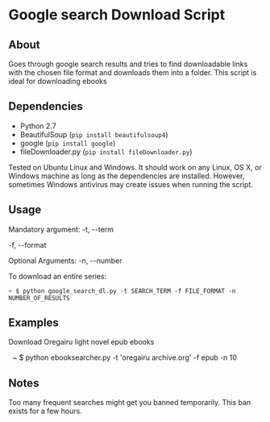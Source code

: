 Google search Download Script
========================

About
-----
Goes through google search results and tries to find downloadable links with the chosen file format and downloads them into a folder. This script is ideal for downloading ebooks

Dependencies
------------

  * Python 2.7
  * BeautifulSoup (``pip install beautifulsoup4``)
  * google (``pip install google``)
  * fileDownloader.py (``pip install fileDownloader.py``)

Tested on Ubuntu Linux and Windows. It should work on any Linux, OS X, or Windows machine as long as the dependencies are installed. However, sometimes Windows antivirus may create issues when running the script.

Usage
-----

Mandatory argument:
  -t, --term  <search term>
  -f, --format <File format to download>

 Optional Arguments:
   -n, --number <number of google search results to go through>

To download an entire series:

    ~ $ python google_search_dl.py -t SEARCH_TERM -f FILE_FORMAT -n NUMBER_OF_RESULTS

Examples
--------
Download Oregairu light novel epub ebooks

    ~ $ python ebooksearcher.py -t 'oregairu archive.org' -f epub -n 10

Notes
-----
Too many frequent searches might get you banned temporarily. This ban exists for a few hours.
